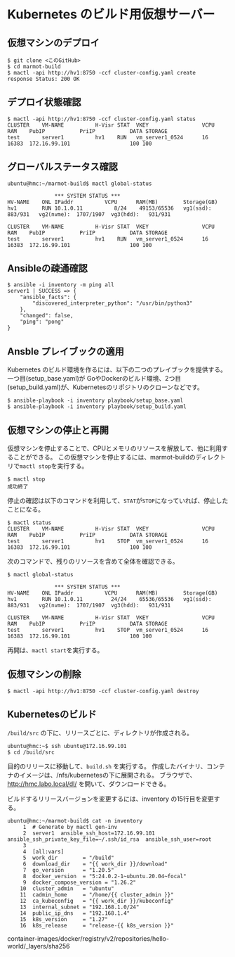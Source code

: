 # Kubernetes のビルド用仮想サーバー


## 仮想マシンのデプロイ

~~~
$ git clone <このGitHub>
$ cd marmot-build
$ mactl -api http://hv1:8750 -ccf cluster-config.yaml create
response Status: 200 OK
~~~


## デプロイ状態確認

~~~
$ mactl -api http://hv1:8750 -ccf cluster-config.yaml status
CLUSTER    VM-NAME          H-Visr STAT  VKEY                 VCPU  RAM    PubIP           PriIP           DATA STORAGE        
test       server1          hv1    RUN   vm_server1_0524      16    16383  172.16.99.101                   100 100 
~~~


## グローバルステータス確認

~~~
ubuntu@hmc:~/marmot-build$ mactl global-status

               *** SYSTEM STATUS ***
HV-NAME    ONL IPaddr          VCPU      RAM(MB)        Storage(GB) 
hv1        RUN 10.1.0.11          8/24    49153/65536   vg1(ssd):   883/931   vg2(nvme):  1707/1907  vg3(hdd):   931/931   

CLUSTER    VM-NAME          H-Visr STAT  VKEY                 VCPU  RAM    PubIP           PriIP           DATA STORAGE        
test       server1          hv1    RUN   vm_server1_0524      16    16383  172.16.99.101                   100 100 
~~~

## Ansibleの疎通確認

~~~
$ ansible -i inventory -m ping all
server1 | SUCCESS => {
    "ansible_facts": {
        "discovered_interpreter_python": "/usr/bin/python3"
    },
    "changed": false,
    "ping": "pong"
}
~~~


## Ansble プレイブックの適用

Kubernetes のビルド環境を作るには、以下の二つのプレイブックを提供する。
一つ目(setup_base.yaml)が GoやDockerのビルド環境、2つ目(setup_build.yaml)が、Kubernetesのリポジトリのクローンなどです。

~~~
$ ansible-playbook -i inventory playbook/setup_base.yaml 
$ ansible-playbook -i inventory playbook/setup_build.yaml 
~~~


## 仮想マシンの停止と再開

仮想マシンを停止することで、CPUとメモリのリソースを解放して、他に利用することができる。
この仮想マシンを停止するには、marmot-buildのディレクトリで`mactl stop`を実行する。 

~~~
$ mactl stop
成功終了
~~~

停止の確認は以下のコマンドを利用して、`STAT`が`STOP`になっていれば、停止したことになる。

~~~
$ mactl status
CLUSTER    VM-NAME          H-Visr STAT  VKEY                 VCPU  RAM    PubIP           PriIP           DATA STORAGE        
test       server1          hv1    STOP  vm_server1_0524      16    16383  172.16.99.101                   100 100 
~~~

次のコマンドで、残りのリソースを含めて全体を確認できる。

~~~
$ mactl global-status

               *** SYSTEM STATUS ***
HV-NAME    ONL IPaddr          VCPU      RAM(MB)        Storage(GB) 
hv1        RUN 10.1.0.11         24/24    65536/65536   vg1(ssd):   883/931   vg2(nvme):  1707/1907  vg3(hdd):   931/931   

CLUSTER    VM-NAME          H-Visr STAT  VKEY                 VCPU  RAM    PubIP           PriIP           DATA STORAGE        
test       server1          hv1    STOP  vm_server1_0524      16    16383  172.16.99.101                   100 100 
~~~

再開は、`mactl start`を実行する。


## 仮想マシンの削除

~~~
$ mactl -api http://hv1:8750 -ccf cluster-config.yaml destroy
~~~


## Kubernetesのビルド

`/build/src` の下に、リリースごとに、ディレクトリが作成される。

~~~
ubuntu@hmc:~$ ssh ubuntu@172.16.99.101
$ cd /build/src
~~~

目的のリリースに移動して、`build.sh` を実行する。
作成したバイナリ、コンテナのイメージは、/nfs/kubernetesの下に展開される。
ブラウザで、http://hmc.labo.local/dl/ を開いて、ダウンロードできる。


ビルドするリリースバージョンを変更するには、inventory の15行目を変更する。

~~~
ubuntu@hmc:~/marmot-build$ cat -n inventory 
     1  # Generate by mactl gen-inv
     2  server1  ansible_ssh_host=172.16.99.101  ansible_ssh_private_key_file=~/.ssh/id_rsa  ansible_ssh_user=root
     3
     4  [all:vars]
     5  work_dir        = "/build"
     6  download_dir    = "{{ work_dir }}/download"
     7  go_version      = "1.20.5"
     8  docker_version  = "5:24.0.2-1~ubuntu.20.04~focal"
     9  docker_compose_version = "1.26.2"
    10  cluster_admin   = "ubuntu"
    11  cadmin_home     = "/home/{{ cluster_admin }}"
    12  ca_kubeconfig   = "{{ work_dir }}/kubeconfig"
    13  internal_subnet = "192.168.1.0/24"
    14  public_ip_dns   = "192.168.1.4"
    15  k8s_version     = "1.27"
    16  k8s_release     = "release-{{ k8s_version }}"
~~~


container-images/docker/registry/v2/repositories/hello-world/_layers/sha256
